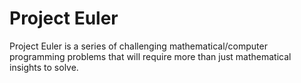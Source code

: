 Project Euler
======

Project Euler is a series of challenging mathematical/computer programming problems that will require more than just mathematical insights to solve.
